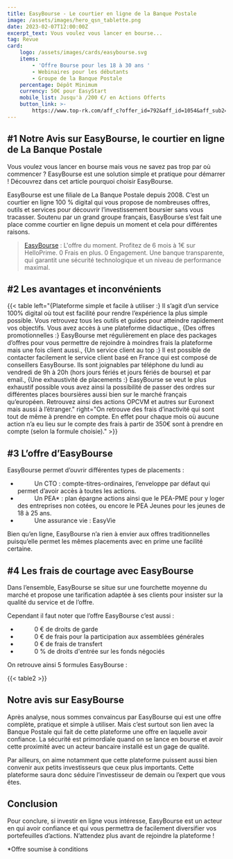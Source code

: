 ```yaml
---
title: EasyBourse - Le courtier en ligne de la Banque Postale
image: /assets/images/hero_qsn_tablette.png
date: 2023-02-07T12:00:00Z
excerpt_text: Vous voulez vous lancer en bourse...
tag: Revue
card:
    logo: /assets/images/cards/easybourse.svg
    items:
        - 'Offre Bourse pour les 18 à 30 ans '
        - Webinaires pour les débutants
        - Groupe de la Banque Postale
    percentage: Dépôt Minimum
    currency: 50€ pour EasyStart
    mobile_list: Jusqu'à /200 €/ en Actions Offerts
    button_link: >-
        https://www.top-rk.com/aff_c?offer_id=792&aff_id=1054&aff_sub2=article&aff_sub=
---
```

## \#1 Notre Avis sur EasyBourse, le courtier en ligne de La Banque Postale

Vous voulez vous lancer en bourse mais vous ne savez pas trop par où commencer ? EasyBourse est une solution simple et pratique pour démarrer ! Découvrez dans cet article pourquoi choisir EasyBourse.

EasyBourse est une filiale de La Banque Postale depuis 2008. C’est un courtier en ligne 100 % digital qui vous propose de nombreuses offres, outils et services pour découvrir l’investissement boursier sans vous tracasser. Soutenu par un grand groupe français, EasyBourse s’est fait une place comme courtier en ligne depuis un moment et cela pour différentes raisons.

> [EasyBourse](https://www.top-rk.com/aff_c?offer_id=792&amp;aff_id=1054&amp;aff_sub2=article&amp;aff_sub=) : L'offre du moment. Profitez de 6 mois à 1€ sur HelloPrime. 0 Frais en plus. 0 Engagement. Une banque transparente, qui garantit une sécurité technologique et un niveau de performance maximal.

## \#2 Les avantages et inconvénients

{{< table left="{Plateforme simple et facile à utiliser :} Il s’agit d’un service 100% digital où tout est facilité pour rendre l’expérience la plus simple possible. Vous retrouvez tous les outils et guides pour atteindre rapidement vos objectifs. Vous avez accès à une plateforme didactique., {Des offres promotionnelles :} EasyBourse met régulièrement en place des packages d’offres pour vous permettre de rejoindre à moindres frais la plateforme mais une fois client aussi., {Un service client au top :} Il est possible de contacter facilement le service client basé en France qui est composé de conseillers EasyBourse. Ils sont joignables par téléphone du lundi au vendredi de 9h à 20h (hors jours fériés et jours fériés de bourse) et par email., {Une exhaustivité de placements :} EasyBourse se veut le plus exhaustif possible vous avez ainsi la possibilité de passer des ordres sur différentes places boursières aussi bien sur le marché français qu’européen. Retrouvez ainsi des actions OPCVM et autres sur Euronext mais aussi à l’étranger." right="On retrouve des frais d’inactivité qui sont tout de même à prendre en compte. En effet pour chaque mois où aucune action n’a eu lieu sur le compte des frais à partir de 350€ sont à prendre en compte (selon la formule choisie)." >}}

## \#3 L’offre d’EasyBourse

EasyBourse permet d’ouvrir différentes types de placements :

* &nbsp; &nbsp;&nbsp;**&nbsp;**&nbsp;&nbsp; &nbsp; Un CTO : compte-titres-ordinaires, l’enveloppe par défaut qui permet d’avoir accès à toutes les actions.
* &nbsp; &nbsp;&nbsp;**&nbsp;**&nbsp;&nbsp; &nbsp; Un PEA\* : plan épargne actions ainsi que le PEA-PME pour y loger des entreprises non cotées, ou encore le PEA Jeunes pour les jeunes de 18 à 25 ans.
* &nbsp; &nbsp;&nbsp;**&nbsp;**&nbsp;&nbsp; &nbsp; Une assurance vie : EasyVie

Bien qu’en ligne, EasyBourse n’a rien à envier aux offres traditionnelles puisqu’elle permet les mêmes placements avec en prime une facilité certaine.

## \#4 Les frais de courtage avec EasyBourse

Dans l’ensemble, EasyBourse se situe sur une fourchette moyenne du marché et propose une tarification adaptée à ses clients pour insister sur la qualité du service et de l’offre.

Cependant il faut noter que l’offre EasyBourse c’est aussi :

* &nbsp; &nbsp;&nbsp;**&nbsp;**&nbsp;&nbsp; &nbsp; 0 € de droits de garde
* &nbsp; &nbsp;&nbsp;**&nbsp;**&nbsp;&nbsp; &nbsp; 0 € de frais pour la participation aux assemblées générales
* &nbsp; &nbsp;&nbsp;**&nbsp;**&nbsp;&nbsp; &nbsp; 0 € de frais de transfert
* &nbsp; &nbsp;&nbsp;**&nbsp;**&nbsp;&nbsp; &nbsp; 0 % de droits d'entrée sur les fonds négociés

On retrouve ainsi 5 formules EasyBourse :

{{< table2 >}}

## Notre avis sur EasyBourse

Après analyse, nous sommes convaincus par EasyBourse qui est une offre complète, pratique et simple à utiliser. Mais c’est surtout son lien avec la Banque Postale qui fait de cette plateforme une offre en laquelle avoir confiance. La sécurité est primordiale quand on se lance en bourse et avoir cette proximité avec un acteur bancaire installé est un gage de qualité.

Par ailleurs, on aime notamment que cette plateforme puissent aussi bien convenir aux petits investisseurs que ceux plus importants. Cette plateforme saura donc séduire l’investisseur de demain ou l’expert que vous êtes.

## Conclusion

Pour conclure, si investir en ligne vous intéresse, EasyBourse est un acteur en qui avoir confiance et qui vous permettra de facilement diversifier vos portefeuilles d’actions. N’attendez plus avant de rejoindre la plateforme !

\*Offre soumise à conditions